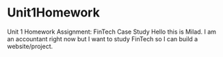 # Unit1Homework
Unit 1 Homework Assignment: FinTech Case Study
Hello this is Milad. I am an accountant right now but I want to study FinTech so I can build a website/project. 